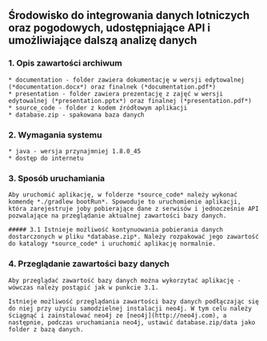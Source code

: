## Środowisko do integrowania danych lotniczych oraz pogodowych, udostępniające API i umożliwiające dalszą analizę danych

### 1. Opis zawartości archiwum
	* documentation - folder zawiera dokumentację w wersji edytowalnej (*documentation.docx*) oraz finalnek (*documentation.pdf*)
	* presentation - folder zawiera prezentację z zajęć w wersji edytowalnej (*presentation.pptx*) oraz finalnej (*presentation.pdf*)
	* source_code - folder z kodem źródłowym aplikacji
	* database.zip - spakowana baza danych

### 2. Wymagania systemu
	* java - wersja przynajmniej 1.8.0_45
	* dostęp do internetu

### 3. Sposób uruchamiania
	Aby uruchomić aplikację, w folderze *source_code* należy wykonać komendę *./gradlew bootRun*. Spowoduje to uruchomienie aplikacji, która zarejestruje joby pobierające dane z serwisów i jednocześnie API pozwalające na przeglądanie aktualnej zawartości bazy danych.

	##### 3.1 Istnieje możliwość kontynuowania pobierania danych dostarczonych w pliku *database.zip*. Należy rozpakować jego zawartość do katalogy *source_code* i uruchomić aplikację normalnie.

### 4. Przeglądanie zawartości bazy danych
	Aby przeglądać zawartość bazy danych można wykorzytać aplikację - wówczas należy postąpić jak w punkcie 3.1.

	Istnieje możliwość przeglądania zawartości bazy danych podłączając się do niej przy użyciu samodzielnej instalacji neo4j. W tym celu należy ściągnąć i zainstalować neo4j ze [neo4j](http://neo4j.com), a następnie, podczas uruchamiania neo4j, ustawić database.zip/data jako folder z bazą danych.